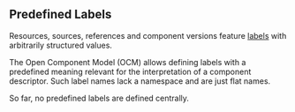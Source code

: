 ## Predefined Labels

Resources, sources, references and component versions feature [labels](../names/labels.md)
with arbitrarily structured values.

The Open Component Model (OCM) allows defining labels with a predefined meaning
relevant for the interpretation of a component descriptor. Such label names
lack a namespace and are just flat names.

So far, no predefined labels are defined centrally.